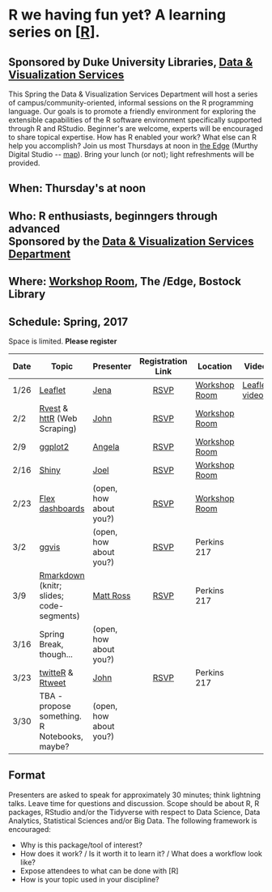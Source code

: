 # R we having fun yet‽  A learning series on [[R](https://en.wikipedia.org/wiki/R_(programming_language))].
## Sponsored by Duke University Libraries, [Data & Visualization Services](http://library.duke.edu/data)
This Spring the Data & Visualization Services Department will host a series of campus/community-oriented, informal sessions on the R programming language.  Our goals is to promote a friendly environment for exploring the extensible capabilities of the R software environment specifically supported through R and RStudio.  Beginner's are welcome, experts will be encouraged to share topical expertise.  How has R enabled your work?  What else can R help you accomplish?  Join us most Thursdays at noon in [the Edge](http://library.duke.edu/edge) (Murthy Digital Studio -- [map](http://library.duke.edu/edge/spaces)).  Bring your lunch (or not);  light refreshments will be provided.

## When:  Thursday's at noon

## Who:  R enthusiasts, beginngers through advanced <br>Sponsored by the [Data & Visualization Services Department](http://library.duke.edu/data) 

## Where:  [Workshop Room](http://library.duke.edu/edge/spaces), The /Edge, Bostock Library

## Schedule: Spring, 2017
Space is limited. **Please register**

| Date  | Topic      | Presenter | Registration Link | Location | Video | Files
| ----- | ---------- | --------- |:-----------------:| -------- | ----- | -----
1/26 | [Leaflet](https://rstudio.github.io/leaflet/) | [Jena](https://github.com/jlhapp) | [RSVP](http://duke.libcal.com/event/2980715) | [Workshop Room](http://library.duke.edu/edge/spaces) | [Leaflet video](http://library.capture.duke.edu/Panopto/Pages/Viewer.aspx?id=c636aa87-4f3f-4278-a71f-1acd26d8cda7) | [Leaflet scripts](https://github.com/data-and-visualization/Rfun/tree/master/leaflet)
2/2 | [Rvest](https://blog.rstudio.org/2014/11/24/rvest-easy-web-scraping-with-r/) & [httR](https://github.com/hadley/httr/) (Web Scraping) |  [John](https://github.com/libjohn) | [RSVP](http://duke.libcal.com/event/2980717) | [Workshop Room](http://library.duke.edu/edge/spaces)
2/9 | [ggplot2](http://ggplot2.org/) | [Angela](https://github.com/amz25)  | [RSVP](http://duke.libcal.com/event/2980722) | [Workshop Room](http://library.duke.edu/edge/spaces)
2/16 | [Shiny](http://shiny.rstudio.com/) | [Joel](https://github.com/herndonj)  | [RSVP](http://duke.libcal.com/event/2980726) | [Workshop Room](http://library.duke.edu/edge/spaces) 
2/23 | [Flex dashboards](http://rmarkdown.rstudio.com/flexdashboard/) | (open, how about you?) |  [RSVP](http://duke.libcal.com/event/2980741) | [Workshop Room](http://library.duke.edu/edge/spaces)
3/2 | [ggvis](http://ggvis.rstudio.com/) | (open, how about you?) | [RSVP](http://duke.libcal.com/event/2980747) | Perkins 217 
3/9 | [Rmarkdown](http://rmarkdown.rstudio.com/) (knitr; slides; code-segments) | [Matt Ross](http://matthewrvross.com/)  | [RSVP](http://duke.libcal.com/event/2980749) | Perkins 217
3/16 | Spring Break, though... | (open, how about you?) | &nbsp; | 
3/23 | [twitteR](https://www.r-bloggers.com/search/Twitter/) & [Rtweet](https://github.com/mkearney/rtweet/) | [John](https://github.com/libjohn)  | [RSVP](http://duke.libcal.com/event/2980750) | Perkins 217 
3/30 | TBA - propose something.  R Notebooks, maybe? | (open, how about you?) | &nbsp; | 

## Format
Presenters are asked to speak for approximately 30 minutes; think lightning talks.  Leave time for questions and discussion.  Scope should be about R, R packages, RStudio and/or the Tidyverse with respect to Data Science, Data Analytics, Statistical Sciences and/or Big Data.   The following framework is encouraged:  
* Why is this package/tool of interest?  
* How does it work?  /  Is it worth it to learn it?  / What does a workflow look like?  
* Expose attendees to what can be done with [R]  
* How is your topic used in your discipline?  

